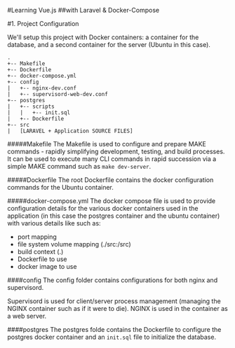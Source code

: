 #Learning Vue.js
##with Laravel & Docker-Compose


#1. Project Configuration

We'll setup this project with Docker containers: a container for the database, and a second container for the server (Ubuntu in this case).

```
.
+-- Makefile
+-- Dockerfile
+-- docker-compose.yml
+-- config
|   +-- nginx-dev.conf
|   +-- supervisord-web-dev.conf
+-- postgres
|   +-- scripts
|   |   +-- init.sql
|   +-- Dockerfile
+-- src
|   [LARAVEL + Application SOURCE FILES]
```

#####Makefile
The Makefile is used to configure and prepare MAKE commands - rapidly simplifying development, testing, and build processes. It can be used to execute many CLI commands in rapid succession via a simple MAKE command such as `make dev-server`.

#####Dockerfile
The root Dockerfile contains the docker configuration commands for the Ubuntu container.

#####docker-compose.yml
The docker compose file is used to provide configuration details for the various docker containers used in the application (in this case the postgres container and the ubuntu container) with various details like such as:

* port mapping
* file system volume mapping (./src:/src)
* build context (.)
* Dockerfile to use
* docker image to use

####config
The config folder contains configurations for both nginx and supervisord.

Supervisord is used for client/server process management (managing the NGINX container such as if it were to die). NGINX is used in the container as a web server.

####postgres
The postgres folde contains the Dockerfile to configure the postgres docker container and an `init.sql` file to initialize the database.

